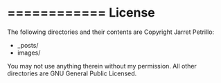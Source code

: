 ============
License
============

The following directories and their contents are Copyright Jarret Petrillo:
* _posts/
* images/

You may not use anything therein without my permission.  All other directories are GNU General Public Licensed.
